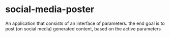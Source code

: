 # social-media-poster
An application that consists of an interface of parameters. the end goal is to post (on social media) generated content, based on the active parameters
